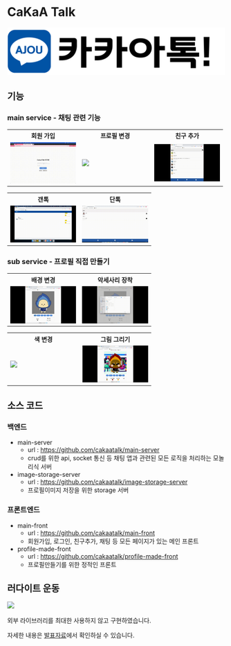# CaKaA Talk

![로고](./images/로고.png)

## 기능

### main service - 채팅 관련 기능

<table style="width:99%">
    <tr>
        <th style="width:30vw;"> 회원 가입</th>
        <th style="width:30vw;"> 프로필 변경</th>
        <th style="width:30vw;">친구 추가</th>
    </tr>
    <tr>
        <td> <img src="./images/회원가입.gif"></td>
        <td><img src="./images/프로필변경.gif"></td>
        <td><img src="./images/친구추가.gif"></td>
    </tr>
</table>
<table style="width:66%">
    <tr>
        <th style="width:30vw;"> 갠톡</th>
        <th style="width:30vw;"> 단톡</th>
    </tr>
    <tr>
        <td> <img src="./images/갠톡.gif"></td>
        <td><img src="./images/단톡.gif"></td>
    </tr>
</table>

### sub service - 프로필 직접 만들기

<table style="width:66%">
    <tr>
        <th style="width:30vw;"> 배경 변경</th>
        <th style="width:30vw;"> 악세사리 장착</th>
    </tr>
    <tr>
        <td> <img src="./images/치토-배경변경.gif"></td>
        <td><img src="./images/치토-악세사리.gif"></td>
    </tr>
</table>
<table style="width:66%">
    <tr>
        <th style="width:30vw;"> 색 변경</th>
        <th style="width:30vw;"> 그림 그리기</th>
    </tr>
    <tr>
        <td> <img src="./images/치토-색변경.gif"></td>
        <td><img src="./images/치토-그리기.gif"></td>
    </tr>
</table>

## 소스 코드

### 백엔드

- main-server
  - url : https://github.com/cakaatalk/main-server
  - crud를 위한 api, socket 통신 등 채팅 앱과 관련된 모든 로직을 처리하는 모놀리식 서버
- image-storage-server
  - url : https://github.com/cakaatalk/image-storage-server
  - 프로필이미지 저장을 위한 storage 서버

### 프론트엔드

- main-front
  - url : https://github.com/cakaatalk/main-front
  - 회원가입, 로그인, 친구추가, 채팅 등 모든 페이지가 있는 메인 프론트
- profile-made-front
  - url : https://github.com/cakaatalk/profile-made-front
  - 프로필만들기를 위한 정적인 프론트

## 러다이트 운동

![](./images/러다이트.png)

외부 라이브러리를 최대한 사용하지 않고 구현하였습니다.

자세한 내용은 [발표자료](./presentation-docs/최종발표.pdf)에서 확인하실 수 있습니다.
